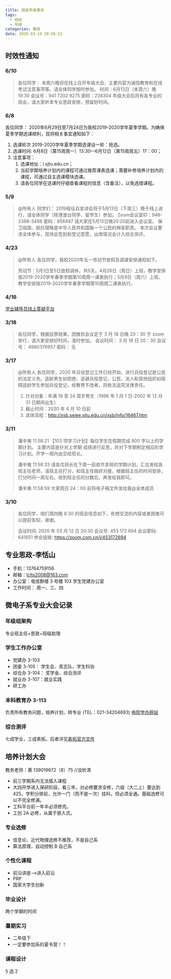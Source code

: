 ```yaml
---
title: 班级年级事务
tags:
  - 班级
  - 年级
categories: 集体
date: 2020-03-10 20:56:52
---
```


## 时效性通知

<!--more-->

### 6/10

> 各位同学：
> 本周六晚将在线上召开年级大会，主要内容为诚信教育和在线考试注意事项等。请全体同学按时参加。
> 时间：6月13日（本周六）晚19:30
> 会议号：941 7202 9275
> 密码：238304
> 年级大会后将有各专业的班会，请大家听本专业思政安排，预留好时间。

### 6/8

各位同学：
2020年6月29日至7月24日为我校2019-2020学年夏季学期。为确保夏季学期选课顺利，现将相关事宜通知如下：

1. 选课轮次
   2019-2020学年夏季学期选课设一轮：抢选。
2. 选课时间:
  6月8日（第15周周一）13:30—6月12日（第15周周五）17：00；
3. 注意事项：
   1. 选课地址：i.sjtu.edu.cn；
   2. 当前学期培养计划内的课程可通过推荐课表选课；需要补修培养计划内的课程，可通过自主选课模块选课。
   3. 请各位同学在选课时仔细查看课程的信息（含备注），以免选错课程。

### 5/9

> @所有人
> 同学们：
> 2019级征兵宣讲会将于5月13日（下周三）晚于线上进行，请全体同学（除港澳台同学、留学生）参加。
> Zoom会议室ID：946-3388-3488
> 密码：858497
> 请大家在5月13日晚20:20前进入会议室。
> 保卫祖国、抵抗侵略是中华人民共和国每一个公民的神圣职责。
> 本次会议要求全体参与，现场会签到和登记意愿，出席情况会计入综合测评。

### 4/23

> @所有人
> 各位同学，我校2020年五一劳动节放假及调课安排通知如下。
>
> 劳动节：5月1日至5日放假调休，共5天。4月26日（周日）上班，教学安排按2019-2020学年春季学期第10周周一课表执行；5月9日（周六）上班，教学安排按2019-2020学年春季学期第10周周二课表执行。

### 4/16

[学业辅导员线上答疑平台](https://mp.weixin.qq.com/s/mgVpzHDiiQrBX7JR8OaXFA)

### 3/18

> 各位同学，根据投票结果，团推优会议定于 3 月 18 日晚 20：30 于 zoom 举行，请大家安排好时间，准时参加。
> 会议时间：
> 3 月 18 日 20：30
> 会议号：
> 4980376957
> 密码：
> 无

### 3/17

> @所有人
> 各位同学，2020 年兵役登记工作已经开始，进行兵役登记是公民的法定义务。适龄男生如拒绝、逃避兵役登记，公民、法人和其他组织如阻碍适龄学生参加兵役登记，经教育不改者，将依法追究法律责任。
>
> 1. 针对对象：年满 18 至 24 周岁男生（1996 年 1 月 1 日-2002 年 12 月 31 日期间出生）
> 2. 截止时间：2020 年 4 月 10 日前
> 3. 具体流程：<http://xsb.seiee.sjtu.edu.cn/xsb/info/16467.htm>

### 3/11

> 潘辛夷 11:58:21
> 【103 项学习计划】每位学生在假期完成 800 字以上的学期计划。 主要内容是针对上学期 成绩进行反思，并对下学期制定相应的学习计划。开学一周内由交给班长。
>
> 潘辛夷 11:58:33
> 请各位班长在下周一前收齐本班的学期计划，汇总发给各班主任老师，请班主任打分，和班主任做好对接，根据班主任的时间安排，打分时间一周左右。收到班主任的分数后，再发给我即可。
>
> 潘辛夷 11:58:59
> 大家周日 24：00 前将电子稿文件发给我@全体成员

### 3/10

> 各位同学，咱们周四晚 8:30 的班会信息如下，有想交流的内容或者困难可以提前告知，谢谢。
>
> 会议时间: 2020 年 03 月 12 日 20:30
> 会议号: 453 172 694
> 会议密码: 641651
> 参会链接: <https://zoom.com.cn/j/453172694>

## 专业思政-李恬山

- 手机：13764759156
- 邮箱：lclts2008@163.com
- 办公室：电信群楼 3 号楼 103 学生党建办公室
- 工作时间： 周一、三、四

## 微电子系专业大会记录

### 年级组架构

专业班主任+思政+班级助理

### 学生工作办公室

- 党建办 3-103
- 团委 3-105： 学生会、青志队、学生科协
- 综合办 3-104： 奖学金、综合测评
- 就业办 3-107：就业实践
- 研工办

### 本科教育办 3-113

负责所有教务问题，培养计划，转专业
(TEL：021-34204693)
[电院学办网站](http://xsb.seiee.sjtu.edu.cn)

### 综合测评

七成学业，三成素拓，后者详见[素拓官方文件](上海交通大学电子信息与电气工程学院学生综合测评实施条例【2018.5】.pdf)

## 培养计划大会

教务老师：黄 139019672（8）75 //没听清

- 前三学期系内无法插入课程
- 大四开学进入保研阶段，看三年，对必修要求全修，六级（大二上）要达到 425，学积分排前，允许一门（而不是一次）挂科，但必须全通。基础选修可以不完全修满。
- 工科平台前一年半必须修完。
- 工创 2A 必修，从属于嵌入式。

### 专业选修

- 信息论、近代物理选修不推荐，不是自己系
- 算法原理，自动控制 B 自己系

### 个性化课程

- 前沿讲座——>进入前沿
- PRP
- 国家大学生创新

### 毕业设计

两个学期的时间

### 暑期实习

- 二年级下
- 一定要参加系的夏令营！！

### 课程设计

5 选 2
